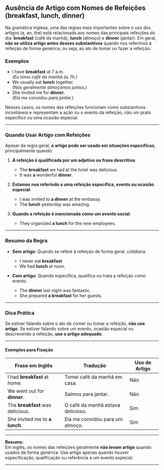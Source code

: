 
## Ausência de Artigo com Nomes de Refeições (breakfast, lunch, dinner)

Na gramática inglesa, uma das regras mais importantes sobre o uso dos artigos (a, an, the) está relacionada aos nomes das principais refeições do dia: **breakfast** (café da manhã), **lunch** (almoço) e **dinner** (jantar). Em geral, **não se utiliza artigo antes desses substantivos** quando nos referimos à refeição de forma genérica, ou seja, ao ato de tomar ou fazer a refeição.

### Exemplos

- I have **breakfast** at 7 a.m.  
  *(Eu tomo café da manhã às 7h.)*
- We usually eat **lunch** together.  
  *(Nós geralmente almoçamos juntos.)*
- She invited me for **dinner**.  
  *(Ela me convidou para jantar.)*

Nesses casos, os nomes das refeições funcionam como substantivos incontáveis e representam a ação ou o evento da refeição, não um prato específico ou uma ocasião especial.

---

### Quando Usar Artigo com Refeições

Apesar da regra geral, **o artigo pode ser usado em situações específicas**, principalmente quando:

1. **A refeição é qualificada por um adjetivo ou frase descritiva**:
   - The **breakfast** we had at the hotel was delicious.
   - It was **a** wonderful **dinner**.

2. **Estamos nos referindo a uma refeição específica, evento ou ocasião especial**:
   - I was invited to **a dinner** at the embassy.
   - The **lunch** yesterday was amazing.

3. **Quando a refeição é mencionada como um evento social**:
   - They organized **a lunch** for the new employees.

---

### Resumo da Regra

- **Sem artigo**: Quando se refere à refeição de forma geral, cotidiana.
  - I never eat **breakfast**.
  - We had **lunch** at noon.

- **Com artigo**: Quando especifica, qualifica ou trata a refeição como evento.
  - The **dinner** last night was fantastic.
  - She prepared **a breakfast** for her guests.

---

### Dica Prática

Se estiver falando sobre o ato de comer ou tomar a refeição, **não use artigo**. Se estiver falando sobre um evento, ocasião especial ou descrevendo a refeição, **use o artigo adequado**.

---

#### Exemplos para Fixação

| Frase em Inglês                  | Tradução                        | Uso de Artigo |
|----------------------------------|---------------------------------|---------------|
| I had **breakfast** at home.     | Tomei café da manhã em casa.    | Não           |
| We went out for **dinner**.      | Saímos para jantar.             | Não           |
| The **breakfast** was delicious. | O café da manhã estava delicioso.| Sim           |
| She invited me to **a lunch**.   | Ela me convidou para um almoço. | Sim           |

---

**Resumo:**  
Em inglês, os nomes das refeições geralmente **não levam artigo** quando usados de forma genérica. Use artigo apenas quando houver especificação, qualificação ou referência a um evento especial.

---
```